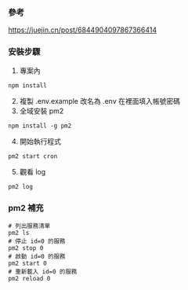 ### 參考 
https://juejin.cn/post/6844904097867366414
### 安裝步驟
1. 專案內 
```
npm install
```
2. 複製 .env.example 改名為 .env 在裡面填入帳號密碼
3. 全域安裝 pm2
```
npm install -g pm2
```
4. 開始執行程式
```
pm2 start cron
```
5. 觀看 log
```
pm2 log
```

### pm2 補充
```
# 列出服務清單
pm2 ls
# 停止 id=0 的服務
pm2 stop 0
# 啟動 id=0 的服務
pm2 start 0
# 重新載入 id=0 的服務
pm2 reload 0
```